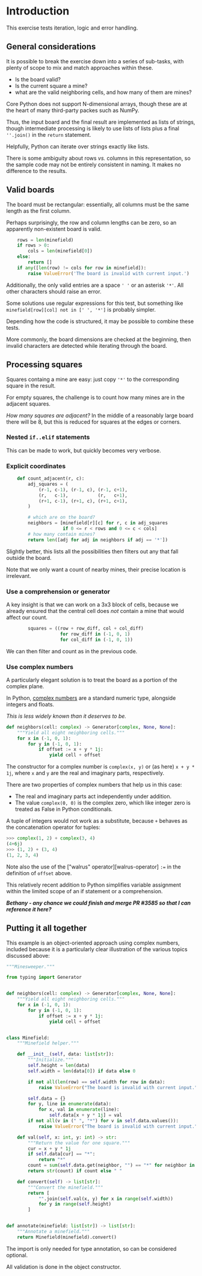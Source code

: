 # Introduction

This exercise tests iteration, logic and error handling.

## General considerations

It is possible to break the exercise down into a series of sub-tasks, with plenty of scope to mix and match approaches within these.

- Is the board valid?
- Is the current square a mine?
- what are the valid neighboring cells, and how many of them are mines?

Core Python does not support N-dimensional arrays, though these are at the heart of many third-party packes such as NumPy.

Thus, the input board and the final result are implemented as lists of strings, though intermediate processing is likely to use lists of lists plus a final `''.join()` in the `return` statement.

Helpfully, Python can iterate over strings exactly like lists.

There is some ambiguity about rows *vs.* columns in this representation, so the sample code may not be entirely consistent in naming. 
It makes no difference to the results.

## Valid boards

The board must be rectangular: essentially, all columns must be the same length as the first column.

Perhaps surprisingly, the row and column lengths can be zero, so an apparently non-existent board is valid.

```python
    rows = len(minefield)
    if rows > 0:
        cols = len(minefield[0])
    else:
        return []
    if any([len(row) != cols for row in minefield]):
        raise ValueError('The board is invalid with current input.')
```

Additionally, the only valid entries are a space `' '` or an asterisk `'*'`. All other characters should raise an error.

Some solutions use regular expressions for this test, but something like `minefield[row][col] not in [' ', '*']` is probably simpler.

Depending how the code is structured, it may be possible to combine these tests.

More commonly, the board dimensions are checked at the beginning, then invalid characters are detected while iterating through the board.

## Processing squares

Squares containg a mine are easy: just copy `'*'` to the corresponding square in the result.

For empty squares, the challenge is to count how many mines are in the adjacent squares.

*How many squares are adjacent?* In the middle of a reasonably large board there will be 8, but this is reduced for squares at the edges or corners.

### Nested `if..elif` statements

This can be made to work, but quickly becomes very verbose.

### Explicit coordinates

```python
    def count_adjacent(r, c):
        adj_squares = (
            (r-1, c-1), (r-1, c), (r-1, c+1),
            (r,   c-1),           (r,   c+1),
            (r+1, c-1), (r+1, c), (r+1, c+1),
        )

        # which are on the board?
        neighbors = [minefield[r][c] for r, c in adj_squares
                     if 0 <= r < rows and 0 <= c < cols]
        # how many contain mines?
        return len([adj for adj in neighbors if adj == '*'])
```

Slightly better, this lists all the possibilities then filters out any that fall outside the board.

Note that we only want a count of nearby mines, their precise location is irrelevant.

### Use a comprehension or generator

A key insight is that we can work on a 3x3 block of cells, because we already ensured that the central cell does *not* contain a mine that would affect our count.

```python
        squares = ((row + row_diff, col + col_diff) 
                    for row_diff in (-1, 0, 1) 
                    for col_diff in (-1, 0, 1))
```

We can then filter and count as in the previous code.

### Use complex numbers

A particularly elegant solution is to treat the board as a portion of the complex plane.

In Python, [complex numbers][complex-numbers] are a standard numeric type, alongside integers and floats.

*This is less widely known than it deserves to be.*

```python
def neighbors(cell: complex) -> Generator[complex, None, None]:
    """Yield all eight neighboring cells."""
    for x in (-1, 0, 1):
        for y in (-1, 0, 1):
            if offset := x + y * 1j:
                yield cell + offset
```

The constructor for a complex number is `complex(x, y)` or (as here) `x + y * 1j`, where `x` and `y` are the real and imaginary parts, respectively.

There are two properties of complex numbers that help us in this case:

- The real and imaginary parts act independently under addition.
- The value `complex(0, 0)` is the complex zero, which like integer zero is treated as False in Python conditionals.

A tuple of integers would not work as a substitute, because `+` behaves as the concatenation operator for tuples:

```python
>>> complex(1, 2) + complex(3, 4)
(4+6j)
>>> (1, 2) + (3, 4)
(1, 2, 3, 4)
```

Note also the use of the ["walrus" operator][walrus-operator] `:=` in the definition of `offset` above.

This relatively recent addition to Python simplifies variable assignment within the limited scope of an if statement or a comprehension.

***Bethany - any chance we could finish and merge PR #3585 so that I can reference it here?***

## Putting it all together

This example is an object-oriented approach using complex numbers, included because it is a particularly clear illustration of the various topics discussed above:

```python
"""Minesweeper."""

from typing import Generator


def neighbors(cell: complex) -> Generator[complex, None, None]:
    """Yield all eight neighboring cells."""
    for x in (-1, 0, 1):
        for y in (-1, 0, 1):
            if offset := x + y * 1j:
                yield cell + offset


class Minefield:
    """Minefield helper."""

    def __init__(self, data: list[str]):
        """Initialize."""
        self.height = len(data)
        self.width = len(data[0]) if data else 0

        if not all(len(row) == self.width for row in data):
            raise ValueError("The board is invalid with current input.")

        self.data = {}
        for y, line in enumerate(data):
            for x, val in enumerate(line):
                self.data[x + y * 1j] = val
        if not all(v in (" ", "*") for v in self.data.values()):
            raise ValueError("The board is invalid with current input.")

    def val(self, x: int, y: int) -> str:
        """Return the value for one square."""
        cur = x + y * 1j
        if self.data[cur] == "*":
            return "*"
        count = sum(self.data.get(neighbor, "") == "*" for neighbor in neighbors(cur))
        return str(count) if count else " "

    def convert(self) -> list[str]:
        """Convert the minefield."""
        return [
            "".join(self.val(x, y) for x in range(self.width))
            for y in range(self.height)
        ]


def annotate(minefield: list[str]) -> list[str]:
    """Annotate a minefield."""
    return Minefield(minefield).convert()
```

The import is only needed for type annotation, so can be considered optional.

All validation is done in the object constructor.

[complex-numbers]: https://exercism.org/tracks/python/concepts/complex-numbers
